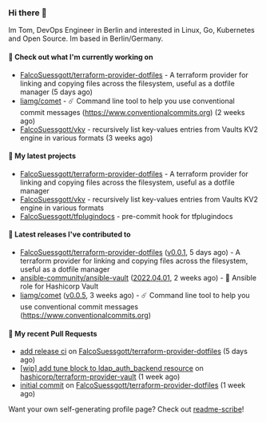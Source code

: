 ### Hi there 👋

Im Tom, DevOps Engineer in Berlin and interested in Linux, Go, Kubernetes and Open Source.
Im based in Berlin/Germany.

#### 👷 Check out what I'm currently working on

- [FalcoSuessgott/terraform-provider-dotfiles](https://github.com/FalcoSuessgott/terraform-provider-dotfiles) - A terraform provider for linking and copying files across the filesystem, useful as a dotfile manager (5 days ago)
- [liamg/comet](https://github.com/liamg/comet) - :comet: Command line tool to help you use conventional commit messages (https://www.conventionalcommits.org) (2 weeks ago)
- [FalcoSuessgott/vkv](https://github.com/FalcoSuessgott/vkv) - recursively list key-values entries from Vaults KV2 engine in various formats (3 weeks ago)

#### 🌱 My latest projects

- [FalcoSuessgott/terraform-provider-dotfiles](https://github.com/FalcoSuessgott/terraform-provider-dotfiles) - A terraform provider for linking and copying files across the filesystem, useful as a dotfile manager
- [FalcoSuessgott/vkv](https://github.com/FalcoSuessgott/vkv) - recursively list key-values entries from Vaults KV2 engine in various formats
- [FalcoSuessgott/tfplugindocs](https://github.com/FalcoSuessgott/tfplugindocs) - pre-commit hook for tfplugindocs

#### 🔭 Latest releases I've contributed to

- [FalcoSuessgott/terraform-provider-dotfiles](https://github.com/FalcoSuessgott/terraform-provider-dotfiles) ([v0.0.1](https://github.com/FalcoSuessgott/terraform-provider-dotfiles/releases/tag/v0.0.1), 5 days ago) - A terraform provider for linking and copying files across the filesystem, useful as a dotfile manager
- [ansible-community/ansible-vault](https://github.com/ansible-community/ansible-vault) ([2022.04.01](https://github.com/ansible-community/ansible-vault/releases/tag/2022.04.01), 2 weeks ago) - :key: Ansible role for Hashicorp Vault
- [liamg/comet](https://github.com/liamg/comet) ([v0.0.5](https://github.com/liamg/comet/releases/tag/v0.0.5), 3 weeks ago) - :comet: Command line tool to help you use conventional commit messages (https://www.conventionalcommits.org)

#### 🔨 My recent Pull Requests

- [add release ci](https://github.com/FalcoSuessgott/terraform-provider-dotfiles/pull/3) on [FalcoSuessgott/terraform-provider-dotfiles](https://github.com/FalcoSuessgott/terraform-provider-dotfiles) (5 days ago)
- [[wip] add tune block to ldap_auth_backend resource](https://github.com/hashicorp/terraform-provider-vault/pull/1405) on [hashicorp/terraform-provider-vault](https://github.com/hashicorp/terraform-provider-vault) (1 week ago)
- [initial commit](https://github.com/FalcoSuessgott/terraform-provider-dotfiles/pull/1) on [FalcoSuessgott/terraform-provider-dotfiles](https://github.com/FalcoSuessgott/terraform-provider-dotfiles) (1 week ago)

Want your own self-generating profile page? Check out [readme-scribe](https://github.com/muesli/readme-scribe)!